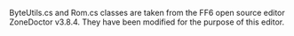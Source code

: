ByteUtils.cs and Rom.cs classes are taken from the FF6 open source editor ZoneDoctor v3.8.4.
They have been modified for the purpose of this editor.
